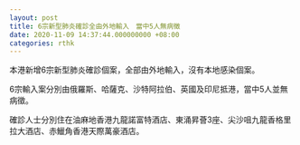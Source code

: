 ```yaml
---
layout: post
title: 6宗新型肺炎確診全由外地輸入　當中5人無病徵
date: 2020-11-09 14:37:44.000000000 +08:00
categories: rthk
---
```


本港新增6宗新型肺炎確診個案，全部由外地輸入，沒有本地感染個案。

6宗輸入案分別由俄羅斯、哈薩克、沙特阿拉伯、英國及印尼抵港，當中5人並無病徵。

確診人士分別住在油麻地香港九龍諾富特酒店、東涌昇薈3座、尖沙咀九龍香格里拉大酒店、赤鱲角香港天際萬豪酒店。
